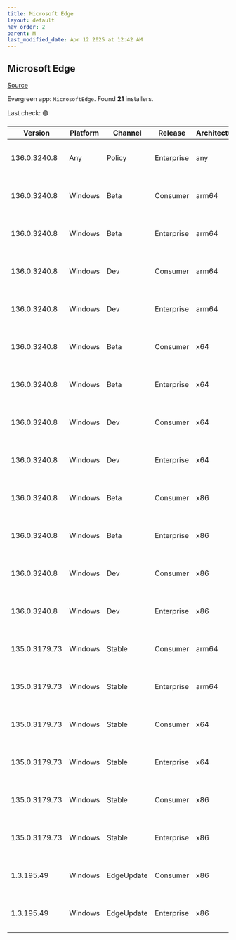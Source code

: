 ```yaml
---
title: Microsoft Edge
layout: default
nav_order: 2
parent: M
last_modified_date: Apr 12 2025 at 12:42 AM
---
```


## Microsoft Edge

[Source](https://www.microsoft.com/edge)

Evergreen app: `MicrosoftEdge`. Found **21** installers.

Last check: 🟢

| Version       | Platform | Channel    | Release    | Architecture | Hash                                                             | URI                                                                                                                                                                                                                                                                                                                      |
| ------------- | -------- | ---------- | ---------- | ------------ | ---------------------------------------------------------------- | ------------------------------------------------------------------------------------------------------------------------------------------------------------------------------------------------------------------------------------------------------------------------------------------------------------------------ |
| 136.0.3240.8  | Any      | Policy     | Enterprise | any          | 479023054E18C7E42096500CF46321E67A0AE8D5BDB226DF7246368BEF392C19 | [https://msedge.sf.dl.delivery.mp.microsoft.com/filestreamingservice/files/76f61893-2114-4df0-9525-6e9ea4f8201a/MicrosoftEdgePolicyTemplates.cab](https://msedge.sf.dl.delivery.mp.microsoft.com/filestreamingservice/files/76f61893-2114-4df0-9525-6e9ea4f8201a/MicrosoftEdgePolicyTemplates.cab)                       |
| 136.0.3240.8  | Windows  | Beta       | Consumer   | arm64        | 69191FDBE2C19B203FAA457FD1865E49D54DC54F97DAD40266EFA4525713BCF8 | [https://msedge.sf.dl.delivery.mp.microsoft.com/filestreamingservice/files/dec6aac6-97dc-4ebb-b7e9-7a36562e2f66/MicrosoftEdgeBetaEnterpriseARM64.msi](https://msedge.sf.dl.delivery.mp.microsoft.com/filestreamingservice/files/dec6aac6-97dc-4ebb-b7e9-7a36562e2f66/MicrosoftEdgeBetaEnterpriseARM64.msi)               |
| 136.0.3240.8  | Windows  | Beta       | Enterprise | arm64        | 69191FDBE2C19B203FAA457FD1865E49D54DC54F97DAD40266EFA4525713BCF8 | [https://msedge.sf.dl.delivery.mp.microsoft.com/filestreamingservice/files/dec6aac6-97dc-4ebb-b7e9-7a36562e2f66/MicrosoftEdgeBetaEnterpriseARM64.msi](https://msedge.sf.dl.delivery.mp.microsoft.com/filestreamingservice/files/dec6aac6-97dc-4ebb-b7e9-7a36562e2f66/MicrosoftEdgeBetaEnterpriseARM64.msi)               |
| 136.0.3240.8  | Windows  | Dev        | Consumer   | arm64        | 5D5762327D74D7C572934A65B67AD6D1F6DF3FFF537302444D0D96545930BB27 | [https://msedge.sf.dl.delivery.mp.microsoft.com/filestreamingservice/files/1fb650b5-9bcd-4aa3-8ece-7f9a481f1b5a/MicrosoftEdgeDevEnterpriseARM64.msi](https://msedge.sf.dl.delivery.mp.microsoft.com/filestreamingservice/files/1fb650b5-9bcd-4aa3-8ece-7f9a481f1b5a/MicrosoftEdgeDevEnterpriseARM64.msi)                 |
| 136.0.3240.8  | Windows  | Dev        | Enterprise | arm64        | 5D5762327D74D7C572934A65B67AD6D1F6DF3FFF537302444D0D96545930BB27 | [https://msedge.sf.dl.delivery.mp.microsoft.com/filestreamingservice/files/1fb650b5-9bcd-4aa3-8ece-7f9a481f1b5a/MicrosoftEdgeDevEnterpriseARM64.msi](https://msedge.sf.dl.delivery.mp.microsoft.com/filestreamingservice/files/1fb650b5-9bcd-4aa3-8ece-7f9a481f1b5a/MicrosoftEdgeDevEnterpriseARM64.msi)                 |
| 136.0.3240.8  | Windows  | Beta       | Consumer   | x64          | 6969AE67DFBC60B5040DE15E048A4EEA6DABE6FD23330CE0DBFA247CB57B9B35 | [https://msedge.sf.dl.delivery.mp.microsoft.com/filestreamingservice/files/c8c48a83-d5ad-4783-8ec3-1865bc9bf078/MicrosoftEdgeBetaEnterpriseX64.msi](https://msedge.sf.dl.delivery.mp.microsoft.com/filestreamingservice/files/c8c48a83-d5ad-4783-8ec3-1865bc9bf078/MicrosoftEdgeBetaEnterpriseX64.msi)                   |
| 136.0.3240.8  | Windows  | Beta       | Enterprise | x64          | 6969AE67DFBC60B5040DE15E048A4EEA6DABE6FD23330CE0DBFA247CB57B9B35 | [https://msedge.sf.dl.delivery.mp.microsoft.com/filestreamingservice/files/c8c48a83-d5ad-4783-8ec3-1865bc9bf078/MicrosoftEdgeBetaEnterpriseX64.msi](https://msedge.sf.dl.delivery.mp.microsoft.com/filestreamingservice/files/c8c48a83-d5ad-4783-8ec3-1865bc9bf078/MicrosoftEdgeBetaEnterpriseX64.msi)                   |
| 136.0.3240.8  | Windows  | Dev        | Consumer   | x64          | DCEBF2C92EEA311471C26B4BFDF04DA1B2846AF2A7D4CC7528755360470E82D4 | [https://msedge.sf.dl.delivery.mp.microsoft.com/filestreamingservice/files/126eed29-9467-4fc6-a3ab-fa541062f59e/MicrosoftEdgeDevEnterpriseX64.msi](https://msedge.sf.dl.delivery.mp.microsoft.com/filestreamingservice/files/126eed29-9467-4fc6-a3ab-fa541062f59e/MicrosoftEdgeDevEnterpriseX64.msi)                     |
| 136.0.3240.8  | Windows  | Dev        | Enterprise | x64          | DCEBF2C92EEA311471C26B4BFDF04DA1B2846AF2A7D4CC7528755360470E82D4 | [https://msedge.sf.dl.delivery.mp.microsoft.com/filestreamingservice/files/126eed29-9467-4fc6-a3ab-fa541062f59e/MicrosoftEdgeDevEnterpriseX64.msi](https://msedge.sf.dl.delivery.mp.microsoft.com/filestreamingservice/files/126eed29-9467-4fc6-a3ab-fa541062f59e/MicrosoftEdgeDevEnterpriseX64.msi)                     |
| 136.0.3240.8  | Windows  | Beta       | Consumer   | x86          | F462735425B2C3802B70A3175156100463E55F61ABF879CDD87D3C2F29276383 | [https://msedge.sf.dl.delivery.mp.microsoft.com/filestreamingservice/files/d1463e3f-6a71-4f93-9206-b9bfe5b3565b/MicrosoftEdgeBetaEnterpriseX86.msi](https://msedge.sf.dl.delivery.mp.microsoft.com/filestreamingservice/files/d1463e3f-6a71-4f93-9206-b9bfe5b3565b/MicrosoftEdgeBetaEnterpriseX86.msi)                   |
| 136.0.3240.8  | Windows  | Beta       | Enterprise | x86          | F462735425B2C3802B70A3175156100463E55F61ABF879CDD87D3C2F29276383 | [https://msedge.sf.dl.delivery.mp.microsoft.com/filestreamingservice/files/d1463e3f-6a71-4f93-9206-b9bfe5b3565b/MicrosoftEdgeBetaEnterpriseX86.msi](https://msedge.sf.dl.delivery.mp.microsoft.com/filestreamingservice/files/d1463e3f-6a71-4f93-9206-b9bfe5b3565b/MicrosoftEdgeBetaEnterpriseX86.msi)                   |
| 136.0.3240.8  | Windows  | Dev        | Consumer   | x86          | 2D50577351D9C9FD2C9C3877AF298264A58E4B8E28F091CB4B6F06DA32E854DA | [https://msedge.sf.dl.delivery.mp.microsoft.com/filestreamingservice/files/528330f7-a091-4983-b2d5-85d011481c1c/MicrosoftEdgeDevEnterpriseX86.msi](https://msedge.sf.dl.delivery.mp.microsoft.com/filestreamingservice/files/528330f7-a091-4983-b2d5-85d011481c1c/MicrosoftEdgeDevEnterpriseX86.msi)                     |
| 136.0.3240.8  | Windows  | Dev        | Enterprise | x86          | 2D50577351D9C9FD2C9C3877AF298264A58E4B8E28F091CB4B6F06DA32E854DA | [https://msedge.sf.dl.delivery.mp.microsoft.com/filestreamingservice/files/528330f7-a091-4983-b2d5-85d011481c1c/MicrosoftEdgeDevEnterpriseX86.msi](https://msedge.sf.dl.delivery.mp.microsoft.com/filestreamingservice/files/528330f7-a091-4983-b2d5-85d011481c1c/MicrosoftEdgeDevEnterpriseX86.msi)                     |
| 135.0.3179.73 | Windows  | Stable     | Consumer   | arm64        | C87BBBE33BC4E5CC2F2E0A52C62554B458362DDA9A1F784B20473DEBEEACE0A6 | [https://msedge.sf.dl.delivery.mp.microsoft.com/filestreamingservice/files/f2aab83b-96ae-4585-80fe-ed08370fe7fe/MicrosoftEdgeEnterpriseARM64.msi](https://msedge.sf.dl.delivery.mp.microsoft.com/filestreamingservice/files/f2aab83b-96ae-4585-80fe-ed08370fe7fe/MicrosoftEdgeEnterpriseARM64.msi)                       |
| 135.0.3179.73 | Windows  | Stable     | Enterprise | arm64        | C87BBBE33BC4E5CC2F2E0A52C62554B458362DDA9A1F784B20473DEBEEACE0A6 | [https://msedge.sf.dl.delivery.mp.microsoft.com/filestreamingservice/files/f2aab83b-96ae-4585-80fe-ed08370fe7fe/MicrosoftEdgeEnterpriseARM64.msi](https://msedge.sf.dl.delivery.mp.microsoft.com/filestreamingservice/files/f2aab83b-96ae-4585-80fe-ed08370fe7fe/MicrosoftEdgeEnterpriseARM64.msi)                       |
| 135.0.3179.73 | Windows  | Stable     | Consumer   | x64          | 3B33668CE0C43E59E93D4D7D9EC2C30C658C19F85BE0E3287BDD225D07A49EF9 | [https://msedge.sf.dl.delivery.mp.microsoft.com/filestreamingservice/files/f509377e-81d5-49b0-a02d-89088b71ceb7/MicrosoftEdgeEnterpriseX64.msi](https://msedge.sf.dl.delivery.mp.microsoft.com/filestreamingservice/files/f509377e-81d5-49b0-a02d-89088b71ceb7/MicrosoftEdgeEnterpriseX64.msi)                           |
| 135.0.3179.73 | Windows  | Stable     | Enterprise | x64          | 3B33668CE0C43E59E93D4D7D9EC2C30C658C19F85BE0E3287BDD225D07A49EF9 | [https://msedge.sf.dl.delivery.mp.microsoft.com/filestreamingservice/files/f509377e-81d5-49b0-a02d-89088b71ceb7/MicrosoftEdgeEnterpriseX64.msi](https://msedge.sf.dl.delivery.mp.microsoft.com/filestreamingservice/files/f509377e-81d5-49b0-a02d-89088b71ceb7/MicrosoftEdgeEnterpriseX64.msi)                           |
| 135.0.3179.73 | Windows  | Stable     | Consumer   | x86          | 98774603D090BA2FFB0086A641C3508B423D94A1BE6CBA7D07C4BDD5F64B9B5C | [https://msedge.sf.dl.delivery.mp.microsoft.com/filestreamingservice/files/b0a31c36-243a-4cce-89b8-1b48dd8aee7c/MicrosoftEdgeEnterpriseX86.msi](https://msedge.sf.dl.delivery.mp.microsoft.com/filestreamingservice/files/b0a31c36-243a-4cce-89b8-1b48dd8aee7c/MicrosoftEdgeEnterpriseX86.msi)                           |
| 135.0.3179.73 | Windows  | Stable     | Enterprise | x86          | 98774603D090BA2FFB0086A641C3508B423D94A1BE6CBA7D07C4BDD5F64B9B5C | [https://msedge.sf.dl.delivery.mp.microsoft.com/filestreamingservice/files/b0a31c36-243a-4cce-89b8-1b48dd8aee7c/MicrosoftEdgeEnterpriseX86.msi](https://msedge.sf.dl.delivery.mp.microsoft.com/filestreamingservice/files/b0a31c36-243a-4cce-89b8-1b48dd8aee7c/MicrosoftEdgeEnterpriseX86.msi)                           |
| 1.3.195.49    | Windows  | EdgeUpdate | Consumer   | x86          | 802D87D6188B5A3A0692A16F847C0D9983DA28AAD0E00328F4D4DD4AE9E158E8 | [https://msedge.sf.dl.delivery.mp.microsoft.com/filestreamingservice/files/22b7c0e1-1f86-4a87-a3c1-2ed474607df1/MicrosoftEdgeUpdateSetup_X86_1.3.195.49.exe](https://msedge.sf.dl.delivery.mp.microsoft.com/filestreamingservice/files/22b7c0e1-1f86-4a87-a3c1-2ed474607df1/MicrosoftEdgeUpdateSetup_X86_1.3.195.49.exe) |
| 1.3.195.49    | Windows  | EdgeUpdate | Enterprise | x86          | 802D87D6188B5A3A0692A16F847C0D9983DA28AAD0E00328F4D4DD4AE9E158E8 | [https://msedge.sf.dl.delivery.mp.microsoft.com/filestreamingservice/files/22b7c0e1-1f86-4a87-a3c1-2ed474607df1/MicrosoftEdgeUpdateSetup_X86_1.3.195.49.exe](https://msedge.sf.dl.delivery.mp.microsoft.com/filestreamingservice/files/22b7c0e1-1f86-4a87-a3c1-2ed474607df1/MicrosoftEdgeUpdateSetup_X86_1.3.195.49.exe) |
